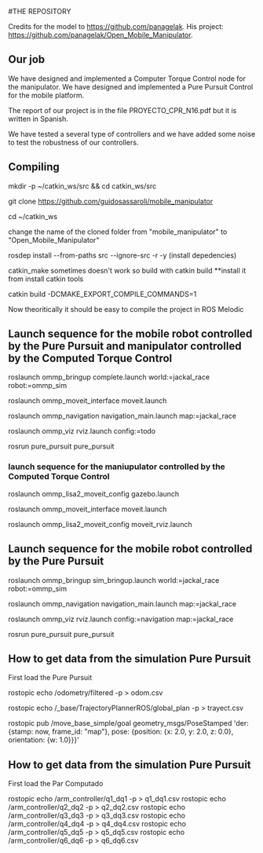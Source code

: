#THE REPOSITORY 

Credits for the model to https://github.com/panagelak. 
His project: https://github.com/panagelak/Open_Mobile_Manipulator.

## Our job 
We have designed and implemented a Computer Torque Control node for the manipulator. 
We have designed and implemented a Pure Pursuit Control for the mobile platform. 

The report of our project is in the file PROYECTO_CPR_N16.pdf but it is written in Spanish. 

We have tested a several type of controllers and we have added some noise to test the robustness of our controllers. 


## Compiling

mkdir -p ~/catkin_ws/src && cd catkin_ws/src

git clone https://github.com/guidosassaroli/mobile_manipulator 

cd ~/catkin_ws

change the name of the cloned folder from "mobile_manipulator" to "Open_Mobile_Manipulator"

rosdep install --from-paths src --ignore-src -r -y (install depedencies)

catkin_make sometimes doesn't work so build with catkin build **install it from install catkin tools

catkin build -DCMAKE_EXPORT_COMPILE_COMMANDS=1

Now theoritically it should be easy to compile the project in ROS Melodic

## Launch sequence for the mobile robot controlled by the Pure Pursuit and manipulator controlled by the Computed Torque Control

roslaunch ommp_bringup complete.launch world:=jackal_race robot:=ommp_sim

roslaunch ommp_moveit_interface moveit.launch

roslaunch ommp_navigation navigation_main.launch map:=jackal_race

roslaunch ommp_viz rviz.launch config:=todo

rosrun pure_pursuit pure_pursuit


### launch sequence for the maniupulator controlled by the Computed Torque Control 

roslaunch ommp_lisa2_moveit_config gazebo.launch

roslaunch ommp_moveit_interface moveit.launch

roslaunch ommp_lisa2_moveit_config moveit_rviz.launch



## Launch sequence for the mobile robot controlled by the Pure Pursuit 

roslaunch ommp_bringup sim_bringup.launch world:=jackal_race robot:=ommp_sim

roslaunch ommp_navigation navigation_main.launch map:=jackal_race

roslaunch ommp_viz rviz.launch config:=navigation map:=jackal_race

rosrun pure_pursuit pure_pursuit



## How to get data from the simulation Pure Pursuit

First load the Pure Pursuit

rostopic echo /odometry/filtered -p > odom.csv

rostopic echo /_base/TrajectoryPlannerROS/global_plan -p > trayect.csv

rostopic pub /move_base_simple/goal geometry_msgs/PoseStamped 'der: {stamp: now, frame_id: "map"}, pose: {position: {x: 2.0, y: 2.0, z: 0.0}, orientation: {w: 1.0}}}'


## How to get data from the simulation Pure Pursuit

First load the Par Computado

rostopic echo /arm_controller/q1_dq1 -p > q1_dq1.csv
rostopic echo /arm_controller/q2_dq2 -p > q2_dq2.csv
rostopic echo /arm_controller/q3_dq3 -p > q3_dq3.csv
rostopic echo /arm_controller/q4_dq4 -p > q4_dq4.csv
rostopic echo /arm_controller/q5_dq5 -p > q5_dq5.csv
rostopic echo /arm_controller/q6_dq6 -p > q6_dq6.csv





